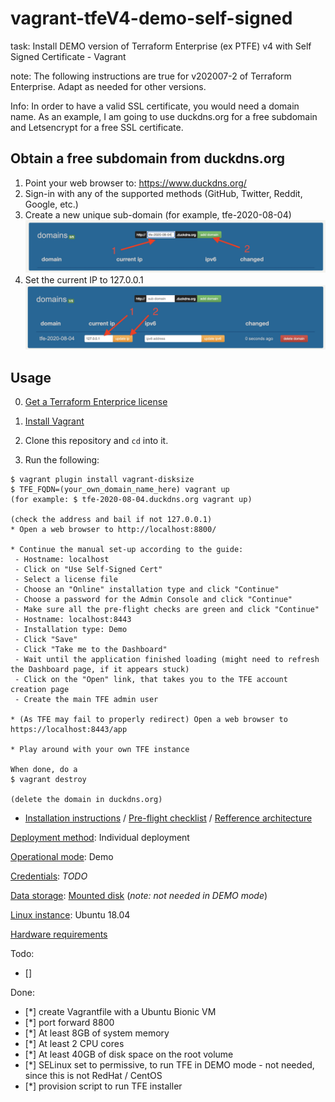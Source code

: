 # vagrant-tfeV4-demo-self-signed

task: Install DEMO version of Terraform Enterprise (ex PTFE) v4 with Self Signed Certificate - Vagrant

note: The following instructions are true for v202007-2 of Terraform Enterprise. Adapt as needed for other versions.

Info: In order to have a valid SSL certificate, you would need a domain name.
As an example, I am going to use duckdns.org for a free subdomain and Letsencrypt for a free SSL certificate.

## Obtain a free subdomain from duckdns.org

1. Point your web browser to: https://www.duckdns.org/
2. Sign-in with any of the supported methods (GitHub, Twitter, Reddit, Google, etc.)
3. Create a new unique sub-domain (for example, tfe-2020-08-04)
![screenshot showing where to click to create a sub-domain](duckdns-screenshot-1.jpg)
4. Set the current IP to 127.0.0.1
![screenshot showing how to set the IP of the sub-domain](duckdns-screenshot-2.jpg)

## Usage

0. [Get a Terraform Enterprice license](https://www.hashicorp.com/request-demo/terraform/)
1. [Install Vagrant](https://www.vagrantup.com/docs/installation/)
2. Clone this repository and `cd` into it.

3. Run the following:

```
$ vagrant plugin install vagrant-disksize
$ TFE_FQDN=(your_own_domain_name_here) vagrant up
(for example: $ tfe-2020-08-04.duckdns.org vagrant up)

(check the address and bail if not 127.0.0.1)
* Open a web browser to http://localhost:8800/

* Continue the manual set-up according to the guide:
 - Hostname: localhost
 - Click on "Use Self-Signed Cert"
 - Select a license file
 - Choose an "Online" installation type and click "Continue"
 - Choose a password for the Admin Console and click "Continue"
 - Make sure all the pre-flight checks are green and click "Continue"
 - Hostname: localhost:8443
 - Installation type: Demo
 - Click "Save"
 - Click "Take me to the Dashboard"
 - Wait until the application finished loading (might need to refresh the Dashboard page, if it appears stuck)
 - Click on the "Open" link, that takes you to the TFE account creation page
 - Create the main TFE admin user

* (As TFE may fail to properly redirect) Open a web browser to https://localhost:8443/app

* Play around with your own TFE instance

When done, do a
$ vagrant destroy

(delete the domain in duckdns.org)
```

* [Installation instructions](https://www.terraform.io/docs/enterprise/install/index.html) / [Pre-flight checklist](https://www.terraform.io/docs/enterprise/before-installing/index.html) / [Refference architecture](https://www.terraform.io/docs/enterprise/before-installing/reference-architecture/index.html)


[Deployment method](https://www.terraform.io/docs/enterprise/before-installing/index.html#deployment-method-decision): Individual deployment

[Operational mode](https://www.terraform.io/docs/enterprise/before-installing/index.html#operational-mode-decision): Demo

[Credentials](https://www.terraform.io/docs/enterprise/before-installing/index.html#operational-mode-decision): *TODO*

[Data storage](https://www.terraform.io/docs/enterprise/before-installing/index.html#data-storage): [Mounted disk](https://www.terraform.io/docs/enterprise/before-installing/disk-requirements.html#supported-mounted-disk-types)
(*note: not needed in DEMO mode*)

[Linux instance](https://www.terraform.io/docs/enterprise/before-installing/index.html#operating-system-requirements): Ubuntu 18.04

[Hardware requirements](https://www.terraform.io/docs/enterprise/before-installing/index.html#hardware-requirements)

Todo:

- [] 

Done:
- [*] create Vagrantfile with a Ubuntu Bionic VM
- [*] port forward 8800
- [*] At least 8GB of system memory
- [*] At least 2 CPU cores
- [*] At least 40GB of disk space on the root volume
- [*] SELinux set to permissive, to run TFE in DEMO mode - not needed, since this is not RedHat / CentOS
- [*] provision script to run TFE installer

